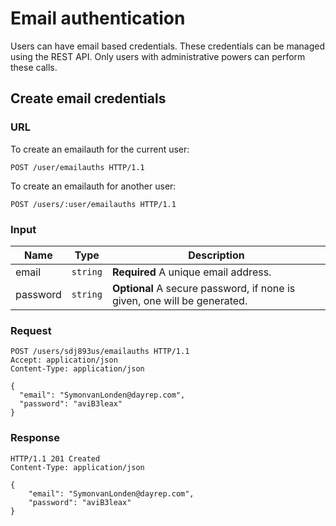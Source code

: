 # Email authentication

Users can have email based credentials. These credentials can be managed using
the REST API. Only users with administrative powers can perform these calls.


## Create email credentials

### URL

To create an emailauth for the current user:

```http
POST /user/emailauths HTTP/1.1
```

To create an emailauth for another user:

```http
POST /users/:user/emailauths HTTP/1.1
```

### Input

Name     | Type     | Description
---------|----------|------------
email    | `string` | **Required** A unique email address.
password | `string` | **Optional** A secure password, if none is given, one will be generated.


### Request

```http
POST /users/sdj893us/emailauths HTTP/1.1
Accept: application/json
Content-Type: application/json

{
  "email": "SymonvanLonden@dayrep.com",
  "password": "aviB3leax"
}
```

### Response

```http
HTTP/1.1 201 Created
Content-Type: application/json

{
    "email": "SymonvanLonden@dayrep.com",
    "password": "aviB3leax"
}
```
